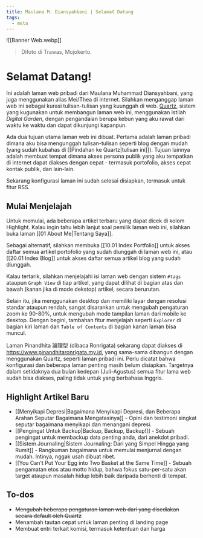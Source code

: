```yaml
---
title: Maulana M. Diansyahbani | Selamat Datang
tags:
  - meta
---
```

![[Banner Web.webp]]
> Difoto di Trawas, Mojokerto.

# Selamat Datang!

Ini adalah laman web pribadi dari Maulana Muhammad Diansyahbani, yang juga menggunakan alias Mei/Thea di internet. Silahkan menganggap laman web ini sebagai kurasi tulisan-tulisan yang kuunggah di web. [Quartz](https://quartz.jzhao.xyz/), sistem yang kugunakan untuk membangun laman web ini, menggunakan istilah *Digital Garden*, dengan pengandaian berupa kebun yang aku rawat dari waktu ke waktu dan dapat dikunjungi kapanpun.

Ada dua tujuan utama laman web ini dibuat. Pertama adalah laman pribadi dimana aku bisa mengunggah tulisan-tulisan seperti blog dengan mudah (yang sudah kubahas di [[Pindahan ke Quartz|tulisan ini]]). Tujuan lainnya adalah membuat tempat dimana akses persona publik yang aku tempatkan di internet dapat diakses dengan cepat - termasuk portofolio, akses cepat kontak publik, dan lain-lain.

Sekarang konfigurasi laman ini sudah selesai disiapkan, termasuk untuk fitur RSS.

## Mulai Menjelajah

Untuk memulai, ada beberapa artikel terbaru yang dapat dicek di kolom Highlight. Kalau ingin tahu lebih lanjut soal pemilik laman web ini, silahkan buka laman [[01 About Me|Tentang Saya]].

Sebagai alternatif, silahkan membuka [[10.01 Index Portfolio]] untuk akses daftar semua artikel portofolio yang sudah diunggah di laman web ini, atau [[20.01 Index Blog]] untuk akses daftar semua artikel blog yang sudah diunggah.

Kalau tertarik, silahkan menjelajahi isi laman web dengan sistem `#tags` ataupun `Graph View` di tiap artikel, yang dapat dilihat di bagian atas dan bawah (kanan jika di mode dekstop) artikel, secara berurutan.

Selain itu, jika menggunakan desktop dan memiliki layar dengan resolusi standar ataupun rendah, sangat disarankan untuk mengubah pengaturan zoom ke 90-80%, untuk mengubah mode tampilan laman dari mobile ke desktop. Dengan begini, tambahan fitur menjelajah seperti `Explorer` di bagian kiri laman dan `Table of Contents` di bagian kanan laman bisa muncul.

Laman Pinandhita 論理型 (dibaca Ronrigata) sekarang dapat diakses di https://www.pinandhitaronrigata.my.id, yang sama-sama dibangun dengan menggunakan Quartz, seperti laman pribadi ini. Perlu dicatat bahwa konfigurasi dan beberapa laman penting masih belum disiapkan. Targetnya dalam setidaknya dua bulan kedepan (Juli-Agustus) semua fitur lama web sudah bisa diakses, paling tidak untuk yang berbahasa Inggris.

## Highlight Artikel Baru

- [[Menyikapi Depresi|Bagaimana Menyikapi Depresi, dan Beberapa Arahan Seputar Bagaimana Mengatasinya]] - Opini dan testimoni singkat seputar bagaimana menyikapi dan menangani depresi.
- [[Pengingat Untuk Backup|Backup, Backup, Backup!]] - Sebuah pengingat untuk membackup data penting anda, dari anekdot pribadi.
- [[Sistem Journaling|Sistem Journaling: Dari yang Simpel Hingga yang Rumit]] - Rangkuman bagaimana untuk memulai menjurnal dengan mudah. Intinya, nggak usah dibuat ribet.
- [[You Can't Put Your Egg into Two Basket at the Same Time]] - Sebuah pengamatan etos atau motto hidup, bahwa fokus satu-per-satu akan target ataupun masalah hidup lebih baik daripada berhenti di tempat.

## To-dos

- ~~Mengubah beberapa pengaturan laman web dari yang disediakan secara default oleh Quartz~~
- Menambah tautan cepat untuk laman penting di landing page
- Membuat entri terkait komisi, termasuk ketentuan dan harga